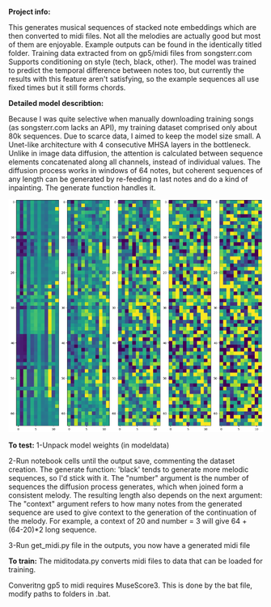 **Project info:**

This generates musical sequences of stacked note embeddings which are then converted to midi files.
Not all the melodies are actually good but most of them are enjoyable. Example outputs can be found in the identically titled folder.
Training data extracted from on gp5/midi files from songsterr.com
Supports conditioning on style (tech, black, other).
The model was trained to predict the temporal difference between notes too, but currently the results with this feature aren't satisfying, so the example sequences all use fixed times but it still forms chords.

**Detailed model describtion:**

Because I was quite selective when manually downloading training songs (as songsterr.com lacks an API), my training dataset comprised only about 80k sequences. Due to scarce data, I aimed to keep the model size small.
A Unet-like architecture with 4 consecutive MHSA layers in the bottleneck. Unlike in image data diffusion, the attention is calculated between sequence elements concatenated along all channels, instead of individual values. 
The diffusion process works in windows of 64 notes, but coherent sequences of any length can be generated by re-feeding n last notes and do a kind of inpainting. The generate function handles it.

![Diffusion process](/MusicGenDiffusion/Example_outputs/diffusion.png)

**To test:**
1-Unpack model weights (in modeldata)

2-Run notebook cells until the output save, commenting the dataset creation. The generate function:
'black' tends to generate more melodic sequences, so I'd stick with it.
The "number" argument is the number of sequences the diffusion process generates, which when joined form a consistent melody. The resulting length also depends on the next argument:
The "context" argument refers to how many notes from the generated sequence are used to give context to the generation of the continuation of the melody. For example, a context of 20 and number = 3 will give 64 + (64-20)*2 long sequence.

3-Run get_midi.py file in the outputs, you now have a generated midi file

**To train:**
The miditodata.py converts midi files to data that can be loaded for training. 

Converitng gp5 to midi requires MuseScore3. This is done by the bat file, modify paths to folders in .bat.
